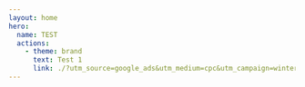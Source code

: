 ```yaml
---
layout: home
hero:
  name: TEST
  actions:
    - theme: brand
      text: Test 1
      link: ./?utm_source=google_ads&utm_medium=cpc&utm_campaign=winter_2025
---
```

